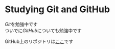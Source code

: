 # Studying Git and GitHub
*Git*を勉強中です  
ついでに*GitHub*についても勉強中です  

GitHub上のリポジトリは[ここ](https://github.com/AngusM1975/gitstudy "AngusM1975/gitsudy")です
